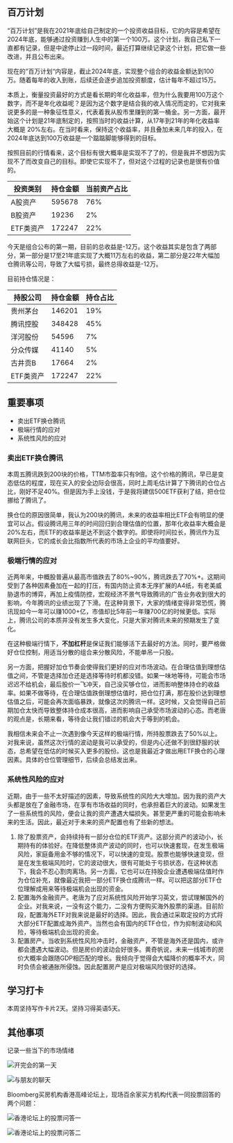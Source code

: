 ## 百万计划

“百万计划”是我在2021年底给自己制定的一个投资收益目标，它的内容是希望在2024年底，能够通过投资赚到人生中的第一个100万。这个计划，我自己私下一直都有记录，但是中途停止过一段时间，最近打算继续记录这个计划，把它做一些改进，并且公布出来。

现在的”百万计划“内容是，截止2024年底，实现整个组合的收益金额达到100万。随着每年的收入到账，后续还会逐步追加投资额度，估计每年不超过15万。

本质上，衡量投资最好的方式是看长期的年化收益率，但为什么我要用100万这个数字，而不是年化收益呢？是因为这个数字是结合我的收入情况而定的，它对我来说更多的是一种象征性意义，代表着我从股市里赚到的第一桶金。另一方面，最开始这个计划是21年底制定的，按照当时的收益计算，从17年到21年的年化收益率大概是 20%左右。在当时看来，保持这个收益率，并且叠加未来几年的投入，在2024年底达到100万收益是一个踮踮脚能够得到的目标。

按照目前的行情看来，这个目标有很大概率是实现不了了的，但是我并不想因为实现不了而改变自己的目标。即使它实现不了，但对这个过程的记录也是很有价值的。

| 投资类别  | 持仓金额 | 当前资产占比 |
| --------- | -------- | ------------ |
| A股资产   | 595678   | 76%          |
| B股资产   | 19236    | 2%           |
| ETF类资产 | 172247   | 22%          |

今天是组合公布的第一期，目前的总收益是-12万。这个收益其实是包含了两部分，第一部分是17至21年底实现了大概11万左右的收益，第二部分是22年大幅加仓腾讯等公司，导致了大幅亏损，最终总得收益是-12万。

目前持仓情况是：

| 持股公司  | 持仓金额 | 持仓占比 |
| --------- | -------- | -------- |
| 贵州茅台  | 146201   | 19%      |
| 腾讯控股  | 348428   | 45%      |
| 洋河股份  | 54596    | 7%       |
| 分众传媒  | 41140    | 5%       |
| 古井贡B   | 17664    | 2%       |
| ETF类资产 | 172247   | 22%      |

 ## 重要事项

- 卖出ETF换仓腾讯
- 极端行情的应对
- 系统性风险的应对

### 卖出ETF换仓腾讯

本周五腾讯跌到200块的价格，TTM市盈率只有9倍。这个价格的腾讯，早已是变态低估的程度，现在买入的安全边际会很高，同时上周毛估计算了下腾讯的仓位占比，刚好不足40%。但是因为手上没钱，于是我将建信500ETF获利了结，把仓位挪给了腾讯了。

换仓位的原因很简单，我认为200块的腾讯，未来的收益率相比ETF会有明显的便宜可以占。假设腾讯用三年的时间回归到合理估值的位置，那年化收益率大概会是20%左右，而ETF的收益率是达不到这个数字的。即使将时间拉长，腾讯作为互联网巨头，它的成长会比指数所代表的市场上企业的平均值要好。

### 极端行情的应对

近两年来，中概股普遍从最高市值跌去了80%~90%，腾讯跌去了70%+。这期间受到了各种因素叠加在一起的打压，有国内防止资本无序扩展的A4纸，有老美威胁退市的博弈，再加上疫情防控，宏观经济不景气导致腾讯的广告业务收到很大的影响，今年腾讯的业绩出现了下滑。在这种背景下，大家的情绪变得非常恐慌，腾讯现如今一年可以赚1000+亿，市值却比5年前一年赚700亿的时候更低。实际上，腾讯公司的本质并没有发生多大变化，只是大家对腾讯未来的预期发生了变化。

在这种极端行情下，**不加杠杆**是保证我们能够活下去最好的方法。同时，要严格做好仓位控制，用适当分散的组合来分散风险，不能单吊一只股。

另一方面，把握好加仓节奏会使得我们更好的应对市场波动。在合理估值到理想估值之间，不管是选择加仓还是选择等待时机都没错。如果一味地等待，可能会市场迟迟不给机会，最后股价一飞冲天，自己没买够仓位，进而影响整体持仓的收益率。如果不做等待，在合理估值跌倒理想估值时，把仓位打满，那在股价达到理想估值之后，可能会再次面临暴跌，就像这次的腾讯一样。这时候，又会觉得自己前期加仓太快而导致整体持仓成本很高，进而影响自己承受市场波动的心态。而老唐的观点是，长期来看，等待会让我们错过的机会大于等到的机会。

我相信未来会不止一次遇到像今天这样的极端行情，所持股票跌去了50%以上。对我来说，虽然这次行情的波动是我可以承受的，但是内心还做不到很舒服的状态，总希望在低估的时候买入更多的股份。这也是我最近才做出用ETF换仓的心理因素。具体的仓位管理细节，后续会总结发出来。

### 系统性风险的应对

近期，由于一些不太好描述的因素，导致系统性的风险大大增加。因为我的资产大头都是放在了金融市场，在享有市场收益的同时，也承担着巨大的波动。如果发生了一些系统性的风险，便会让我的资产遭遇大幅损失。甚至更严重的可能会影响未来的生活。因此，最近对于未来的资产配置也有了些新的想法。

1. 除了股票资产，会持续持有一部分仓位的ETF资产。这部分资产的波动小，长期持有的体验好。在降低整体资产波动的同时，也可以快速套现，在发生极端风险，家庭备用金不够的情况下，可以快速的变现。股票也能够快速变现，但是在发生极端风险时，它的波动很大，很有可能处于亏损状态，在这种状态下，我会不忍心割肉离场。另一方面，它也可以在持股企业遭遇极端估值时作为仓位补充，就像最近我把一部分ETF换仓成腾讯一样。可以把这部分ETF仓位理解成用来等待极端机会出现的资金。
2. 配置海外金融资产。老唐为了应对系统性风险开始学习英文，尝试理解国外的企业。对我来说，一没有这个能力，二没有方便购买海外股票的渠道。目前阶段，配置海外ETF对我来说是最好的选择。因此，我会通过采取定投的方式将大部分ETF配置成海外资产。当然也会有国内的ETF仓位，作为抑制波动和风险，等待极端机会出现的资金。
3. 配置房产。当收到系统性风险冲击时，金融资产，不管是海外还是国内，或许都会遭遇大幅波动。但是房价的波动会好很多。黄奇帆说，未来一线城市的房价大概率会跟随GDP相匹配的增长。我倾向于觉得会大幅降价的概率不大，同时负债会被通胀所侵蚀。因此配置房产是应对极端风险很好的选择。

## 学习打卡

本周坚持写作卡片2天。坚持习得英语5天。

## 其他事项

记录一些当下的市场情绪

![开完会的第一天](https://pub-pic-storge.oss-cn-shanghai.aliyuncs.com/img/202211012353630.png)

![与朋友的聊天](https://pub-pic-storge.oss-cn-shanghai.aliyuncs.com/img/202211012355520.png)

Bloomberg买房机构香港高峰论坛上，现场百余家买方机构代表一同投票回答的两个问题：

![香港论坛上的投票问答一](https://pub-pic-storge.oss-cn-shanghai.aliyuncs.com/img/202211012355992.png)

![香港论坛上的投票问答二](https://pub-pic-storge.oss-cn-shanghai.aliyuncs.com/img/202211012356615.png)